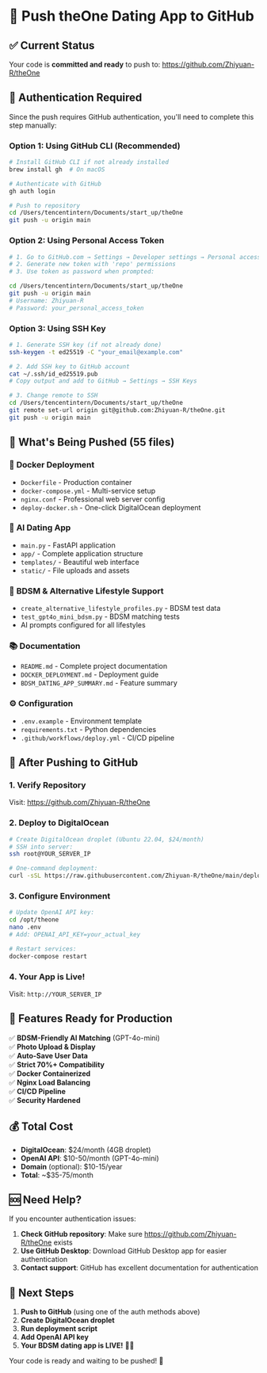 # 🚀 Push theOne Dating App to GitHub

## ✅ Current Status
Your code is **committed and ready** to push to: https://github.com/Zhiyuan-R/theOne

## 🔐 Authentication Required

Since the push requires GitHub authentication, you'll need to complete this step manually:

### Option 1: Using GitHub CLI (Recommended)
```bash
# Install GitHub CLI if not already installed
brew install gh  # On macOS

# Authenticate with GitHub
gh auth login

# Push to repository
cd /Users/tencentintern/Documents/start_up/theOne
git push -u origin main
```

### Option 2: Using Personal Access Token
```bash
# 1. Go to GitHub.com → Settings → Developer settings → Personal access tokens
# 2. Generate new token with 'repo' permissions
# 3. Use token as password when prompted:

cd /Users/tencentintern/Documents/start_up/theOne
git push -u origin main
# Username: Zhiyuan-R
# Password: your_personal_access_token
```

### Option 3: Using SSH Key
```bash
# 1. Generate SSH key (if not already done)
ssh-keygen -t ed25519 -C "your_email@example.com"

# 2. Add SSH key to GitHub account
cat ~/.ssh/id_ed25519.pub
# Copy output and add to GitHub → Settings → SSH Keys

# 3. Change remote to SSH
cd /Users/tencentintern/Documents/start_up/theOne
git remote set-url origin git@github.com:Zhiyuan-R/theOne.git
git push -u origin main
```

## 📁 What's Being Pushed (55 files)

### 🐳 **Docker Deployment**
- `Dockerfile` - Production container
- `docker-compose.yml` - Multi-service setup
- `nginx.conf` - Professional web server config
- `deploy-docker.sh` - One-click DigitalOcean deployment

### 🤖 **AI Dating App**
- `main.py` - FastAPI application
- `app/` - Complete application structure
- `templates/` - Beautiful web interface
- `static/` - File uploads and assets

### 🌈 **BDSM & Alternative Lifestyle Support**
- `create_alternative_lifestyle_profiles.py` - BDSM test data
- `test_gpt4o_mini_bdsm.py` - BDSM matching tests
- AI prompts configured for all lifestyles

### 📚 **Documentation**
- `README.md` - Complete project documentation
- `DOCKER_DEPLOYMENT.md` - Deployment guide
- `BDSM_DATING_APP_SUMMARY.md` - Feature summary

### ⚙️ **Configuration**
- `.env.example` - Environment template
- `requirements.txt` - Python dependencies
- `.github/workflows/deploy.yml` - CI/CD pipeline

## 🚀 After Pushing to GitHub

### 1. Verify Repository
Visit: https://github.com/Zhiyuan-R/theOne

### 2. Deploy to DigitalOcean
```bash
# Create DigitalOcean droplet (Ubuntu 22.04, $24/month)
# SSH into server:
ssh root@YOUR_SERVER_IP

# One-command deployment:
curl -sSL https://raw.githubusercontent.com/Zhiyuan-R/theOne/main/deploy-docker.sh | bash
```

### 3. Configure Environment
```bash
# Update OpenAI API key:
cd /opt/theone
nano .env
# Add: OPENAI_API_KEY=your_actual_key

# Restart services:
docker-compose restart
```

### 4. Your App is Live!
Visit: `http://YOUR_SERVER_IP`

## 🎯 Features Ready for Production

✅ **BDSM-Friendly AI Matching** (GPT-4o-mini)  
✅ **Photo Upload & Display**  
✅ **Auto-Save User Data**  
✅ **Strict 70%+ Compatibility**  
✅ **Docker Containerized**  
✅ **Nginx Load Balancing**  
✅ **CI/CD Pipeline**  
✅ **Security Hardened**  

## 💰 Total Cost
- **DigitalOcean**: $24/month (4GB droplet)
- **OpenAI API**: $10-50/month (GPT-4o-mini)
- **Domain** (optional): $10-15/year
- **Total**: ~$35-75/month

## 🆘 Need Help?

If you encounter authentication issues:

1. **Check GitHub repository**: Make sure https://github.com/Zhiyuan-R/theOne exists
2. **Use GitHub Desktop**: Download GitHub Desktop app for easier authentication
3. **Contact support**: GitHub has excellent documentation for authentication

## 🎉 Next Steps

1. **Push to GitHub** (using one of the auth methods above)
2. **Create DigitalOcean droplet**
3. **Run deployment script**
4. **Add OpenAI API key**
5. **Your BDSM dating app is LIVE!** 🌈💕

Your code is ready and waiting to be pushed! 🚀
